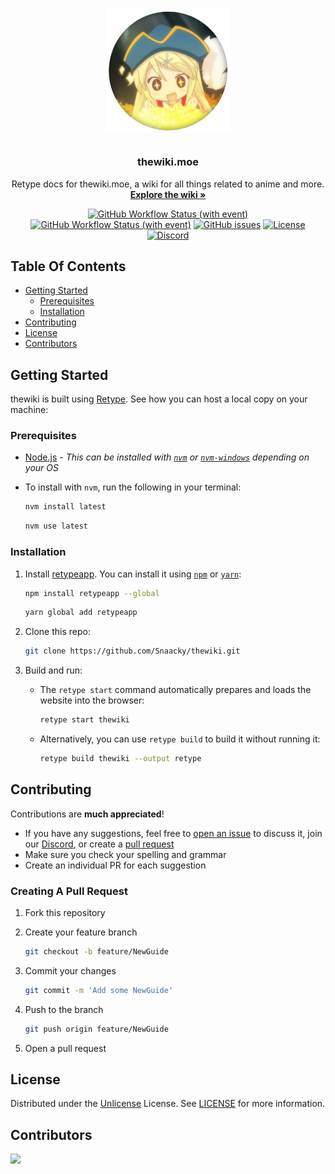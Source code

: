 <h1>
  <p align="center">
    <a href="https://thewiki.moe">
      <img src="https://github.com/Snaacky/thewiki/blob/master/docs/static/readme/logo-thin-border.png" alt="thewiki.moe Logo" width="200" height="200">
    </a>
    <h3 align="center">thewiki.moe</h3>
    <p align="center">
      Retype docs for thewiki.moe, a wiki for all things related to anime and more.
      <br>
      <a href="https://thewiki.moe/"><strong>Explore the wiki »</strong></a>
      <br>
    </p>
  </p>
</h1>

<div align="center">

[![GitHub Workflow Status (with event)](https://img.shields.io/github/actions/workflow/status/Snaacky/thewiki/retype-action.yml?style=flat&logo=github)](https://github.com/Snaacky/thewiki/actions/workflows/retype-action.yml) [![GitHub Workflow Status (with event)](https://img.shields.io/github/actions/workflow/status/Snaacky/thewiki/links.yml?logo=github&label=links)](https://github.com/Snaacky/thewiki/actions/workflows/links.yml)
 [![GitHub issues](https://img.shields.io/github/issues/Snaacky/thewiki?style=flat&logo=github)](https://github.com/Snaacky/thewiki/issues) [![License](https://img.shields.io/github/license/Snaacky/thewiki?style=flat&logo=unlicense)](https://github.com/Snaacky/thewiki/blob/master/LICENSE) [![Discord](https://img.shields.io/discord/974468300304171038?style=flat&logo=discord)](https://discord.gg/snackbox)

</div>

## Table Of Contents

- [Getting Started](#getting-started)
  - [Prerequisites](#prerequisites)
  - [Installation](#installation)
- [Contributing](#contributing)
- [License](#license)
- [Contributors](#contributors)

## Getting Started

thewiki is built using [Retype](https://retype.com). See how you can host a local copy on your machine:

### Prerequisites

- [Node.js](https://nodejs.org/en) - *This can be installed with [`nvm`](https://github.com/nvm-sh/nvm) or [`nvm-windows`](https://github.com/coreybutler/nvm-windows) depending on your OS*

- To install with `nvm`, run the following in your terminal:

  ```sh
  nvm install latest
  ```

  ```sh
  nvm use latest
  ```

### Installation

1. Install [retypeapp](https://www.npmjs.com/package/retypeapp). You can install it using [`npm`](https://www.npmjs.com) or [`yarn`](https://yarnpkg.com):

   ```sh
   npm install retypeapp --global
   ```

   ```sh
   yarn global add retypeapp
   ```

2. Clone this repo:

   ```sh
   git clone https://github.com/Snaacky/thewiki.git
   ```

3. Build and run:

   - The `retype start` command automatically prepares and loads the website into the browser:

     ```sh
     retype start thewiki
     ```

   - Alternatively, you can use `retype build` to build it without running it:

     ```sh
     retype build thewiki --output retype
     ```

## Contributing

Contributions are **much appreciated**!

- If you have any suggestions, feel free to [open an issue](https://github.com/Snaacky/thewiki/issues/new) to discuss it, join our [Discord](https://discord.gg/snackbox), or create a [pull request](https://github.com/Snaacky/thewiki/pulls)
- Make sure you check your spelling and grammar
- Create an individual PR for each suggestion

### Creating A Pull Request

1. Fork this repository
2. Create your feature branch

   ```sh
   git checkout -b feature/NewGuide
   ```

3. Commit your changes

   ```sh
   git commit -m 'Add some NewGuide'
   ```

4. Push to the branch

   ```sh
   git push origin feature/NewGuide
   ```

5. Open a pull request

## License

Distributed under the [Unlicense](https://choosealicense.com/licenses/unlicense/) License. See [LICENSE](https://github.com/Snaacky/thewiki/blob/master/LICENSE) for more information.

## Contributors

<a href="https://github.com/Snaacky/thewiki/graphs/contributors">
  <img src="https://contrib.rocks/image?repo=Snaacky/thewiki" />
</a>
